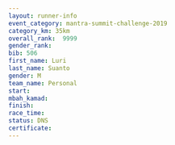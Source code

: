 ```yaml
---
layout: runner-info 
event_category: mantra-summit-challenge-2019 
category_km: 35km 
overall_rank:  9999
gender_rank: 
bib: 506
first_name: Luri
last_name: Suanto
gender: M
team_name: Personal
start: 
mbah_kamad: 
finish: 
race_time: 
status: DNS
certificate: 
---
```

